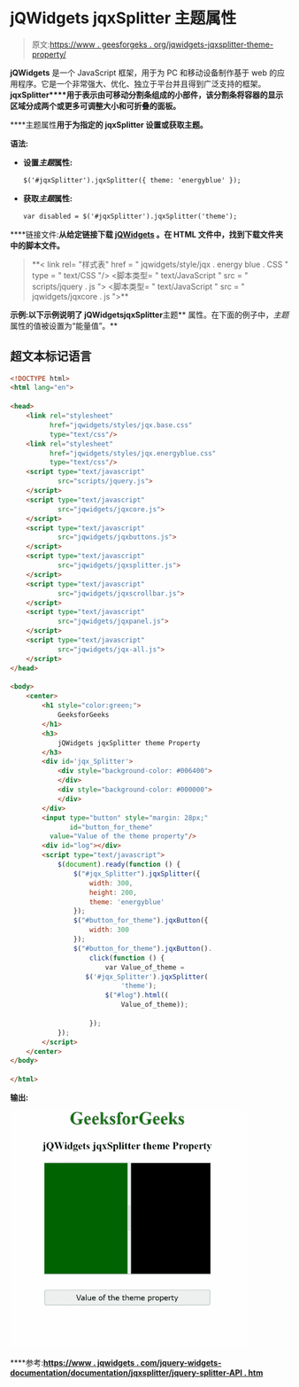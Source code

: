 # jQWidgets jqxSplitter 主题属性

> 原文:[https://www . geesforgeks . org/jqwidgets-jqxsplitter-theme-property/](https://www.geeksforgeeks.org/jqwidgets-jqxsplitter-theme-property/)

**jQWidgets** 是一个 JavaScript 框架，用于为 PC 和移动设备制作基于 web 的应用程序。它是一个非常强大、优化、独立于平台并且得到广泛支持的框架。**jqxSplitter****用于表示由可移动分割条组成的小部件，该分割条将容器的显示区域分成两个或更多可调整大小和可折叠的面板。**

****主题属性**用于为指定的 jqxSplitter 设置或获取主题。**

****语法:****

*   **设置*主题*属性:**

    ```html
    $('#jqxSplitter').jqxSplitter({ theme: 'energyblue' });
    ```

*   **获取*主题*属性:**

    ```html
    var disabled = $('#jqxSplitter').jqxSplitter('theme');
    ```

****链接文件:**从给定链接下载 [jQWidgets](https://www.jqwidgets.com/download/) 。在 HTML 文件中，找到下载文件夹中的脚本文件。**

> <link rel="”stylesheet”" href="”jqwidgets/styles/jqx.base.css”" type="”text/css”/"> **< link rel= "样式表" href = " jqwidgets/style/jqx . energy blue . CSS " type = " text/CSS "/>
> <脚本类型= " text/JavaScript " src = " scripts/jquery . js "></脚本>
> <脚本类型= " text/JavaScript " src = " jqwidgets/jqxcore . js ">**

****示例:**以下示例说明了 jQWidgets**jqxSplitter****主题** 属性。在下面的例子中，*主题*属性的值被设置为“能量值”。**

## **超文本标记语言**

```html
<!DOCTYPE html>
<html lang="en">

<head>
    <link rel="stylesheet" 
          href="jqwidgets/styles/jqx.base.css" 
          type="text/css"/>
    <link rel="stylesheet" 
          href="jqwidgets/styles/jqx.energyblue.css"
          type="text/css"/>
    <script type="text/javascript" 
            src="scripts/jquery.js">
    </script>
    <script type="text/javascript" 
            src="jqwidgets/jqxcore.js">
    </script>
    <script type="text/javascript" 
            src="jqwidgets/jqxbuttons.js">
    </script>
    <script type="text/javascript" 
            src="jqwidgets/jqxsplitter.js">
    </script>
    <script type="text/javascript" 
            src="jqwidgets/jqxscrollbar.js">
    </script>
    <script type="text/javascript" 
            src="jqwidgets/jqxpanel.js">
    </script>
    <script type="text/javascript" 
            src="jqwidgets/jqx-all.js">
    </script>
</head>

<body>
    <center>
        <h1 style="color:green;">
            GeeksforGeeks
        </h1>
        <h3>
            jQWidgets jqxSplitter theme Property
        </h3>
        <div id='jqx_Splitter'>
            <div style="background-color: #006400">
            </div>
            <div style="background-color: #000000">
            </div>
        </div>
        <input type="button" style="margin: 28px;" 
               id="button_for_theme" 
          value="Value of the theme property"/>
        <div id="log"></div>
        <script type="text/javascript">
            $(document).ready(function () {
                $("#jqx_Splitter").jqxSplitter({
                    width: 300,
                    height: 200,
                    theme: 'energyblue'
                });
                $("#button_for_theme").jqxButton({
                    width: 300
                });
                $("#button_for_theme").jqxButton().
                    click(function () {
                        var Value_of_theme = 
                   $('#jqx_Splitter').jqxSplitter(
                            'theme');
                        $("#log").html((
                            Value_of_theme));

                    });
            });
        </script>
    </center>
</body>

</html>
```

****输出:****

**![](img/d9dacff0efc63436cf1c6298260e0e5c.png)**

****参考:**[https://www . jqwidgets . com/jquery-widgets-documentation/documentation/jqxsplitter/jquery-splitter-API . htm](https://www.jqwidgets.com/jquery-widgets-documentation/documentation/jqxsplitter/jquery-splitter-api.htm)**
